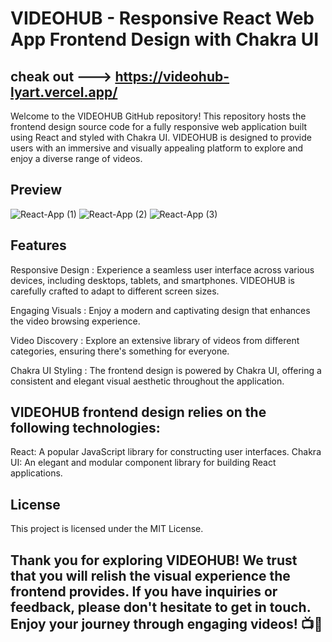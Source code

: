 # VIDEOHUB - Responsive React Web App Frontend Design with Chakra UI
## cheak out ---> https://videohub-lyart.vercel.app/
Welcome to the VIDEOHUB GitHub repository! This repository hosts the frontend design source code for a fully responsive web application built using React and styled with Chakra UI. VIDEOHUB is designed to provide users with an immersive and visually appealing platform to explore and enjoy a diverse range of videos.
## Preview
![React-App (1)](https://github.com/karan79k/VideoHub-UI/assets/123332277/eca8a1e2-e17d-4346-acfb-d9fcdea4361d)
![React-App (2)](https://github.com/karan79k/VideoHub-UI/assets/123332277/e368593b-f98a-4c75-b9d2-37e55bf91ecb)
![React-App (3)](https://github.com/karan79k/VideoHub-UI/assets/123332277/39e2ebfd-7f82-4247-9ee4-ea071e832744)

## Features
Responsive Design : Experience a seamless user interface across various devices, including desktops, tablets, and smartphones. VIDEOHUB is carefully crafted to adapt to different screen sizes.

Engaging Visuals : Enjoy a modern and captivating design that enhances the video browsing experience.

Video Discovery : Explore an extensive library of videos from different categories, ensuring there's something for everyone.

Chakra UI Styling : The frontend design is powered by Chakra UI, offering a consistent and elegant visual aesthetic throughout the application.

## VIDEOHUB frontend design relies on the following technologies:

React: A popular JavaScript library for constructing user interfaces.
Chakra UI: An elegant and modular component library for building React applications.

## License
This project is licensed under the MIT License.

## Thank you for exploring  VIDEOHUB! We trust that you will relish the visual experience the frontend provides. If you have inquiries or feedback, please don't hesitate to get in touch. Enjoy your journey through engaging videos! 📺🌟





